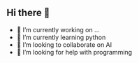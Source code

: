 ## Hi there 👋

- 🔭 I’m currently working on ...
- 🌱 I’m currently learning python
- 👯 I’m looking to collaborate on AI
- 🤔 I’m looking for help with programming
